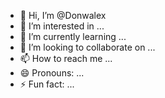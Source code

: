 - 👋 Hi, I’m @Donwalex
- 👀 I’m interested in ...
- 🌱 I’m currently learning ...
- 💞️ I’m looking to collaborate on ...
- 📫 How to reach me ...
- 😄 Pronouns: ...
- ⚡ Fun fact: ...

<!---
Donwalex/Donwalex is a ✨ special ✨ repository because its `README.md` (this file) appears on your GitHub profile.
You can click the Preview link to take a look at your changes.
--->
